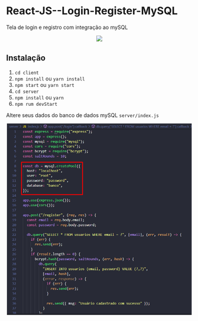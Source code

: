 # React-JS--Login-Register-MySQL
Tela de login e registro com integração ao mySQL
<p align="center">
  <img src="client/src/assets/to_readme/LoginAndRegisterGif.gif" width="600px">
</p>

## Instalação

 
1. `cd client`
2. `npm install` ou `yarn install`
3. `npm start` ou `yarn start`
4. `cd server`
5. `npm install` ou `yarn`
6. `npm rum devStart`

Altere seus dados do banco de dados mySQL `server/index.js`
<p align="center">
<img src="client/src/assets/to_readme/db.png" width="500px">
 </p>
